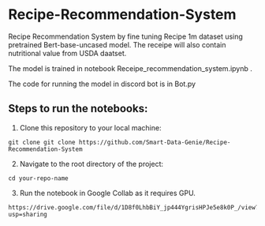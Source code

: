 # Recipe-Recommendation-System
Recipe Recommendation System by fine tuning Recipe 1m dataset using pretrained Bert-base-uncased model. The receipe will also contain nutritional value from USDA daatset. 

The model is trained in notebook Receipe_recommendation_system.ipynb .

The code for running the model in discord bot is in Bot.py

## Steps to run the notebooks: 

1. Clone this repository to your local machine:

```
git clone git clone https://github.com/Smart-Data-Genie/Recipe-Recommendation-System
``` 

2. Navigate to the root directory of the project:
```
cd your-repo-name
```

3. Run the notebook in Google Collab as it requires GPU.
```
https://drive.google.com/file/d/1D8f0LhbBiY_jp444YgrisHPJe5e8k0P_/view?usp=sharing
```


